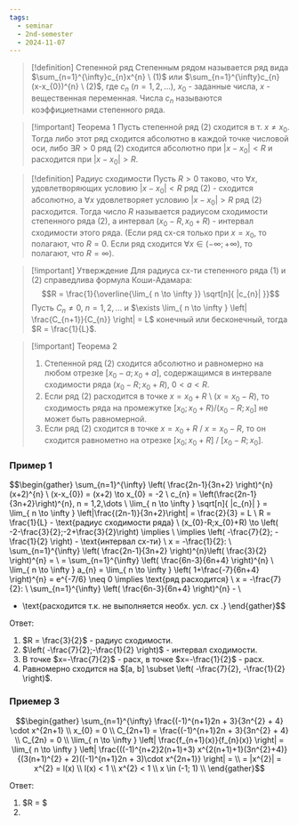 ```yaml
---
tags:
  - seminar
  - 2nd-semester
  - 2024-11-07
---
```


> [!definition] Степенной ряд
> Степенным рядом называется ряд вида $\sum_{n=1}^{\infty}c_{n}x^{n} \ (1)$ или $\sum_{n=1}^{\infty}c_{n}(x-x_{0})^{n} \ (2)$, где $c_{n} \ (n=1,2,\dots)$, $x_{0}$ - заданные числа, $x$ - вещественная переменная. Числа $c_{n}$ называются коэффициетнами степенного ряда.

> [!important] Теорема 1
> Пусть степенной ряд (2) сходится в т. $x \neq x_{0}$. Тогда либо этот ряд сходится абсолютно в каждой точке числовой оси, либо $\exists R>0$ ряд (2) сходится абсолютно при $|x-x_{0}| < R$ и расходится при $|x-x_{0}|> R$.

> [!definition] Радиус сходимости
> Пусть $R > 0$ таково, что  $\forall x$, удовлетворяющих условию $|x - x_{0}| < R$ ряд (2) - сходится абсолютно, а $\forall x$ удовлетворяет условию $|x-x_{0}| > R$ ряд (2) расходится. Тогда число $R$ называется радиусом сходимости степенного ряда (2), а интервал $(x_{0}-R,x_{0}+R)$ - интервал сходимости этого ряда.
> (Если ряд сх-ся только при $x = x_{0}$, то полагают, что $R=0$. Если ряд сходится $\forall x \in (-\infty; +\infty)$, то полагают, что $R = \infty$).

> [!important] Утверждение
> Для радиуса сх-ти степенного ряда (1) и (2) справедлива формула Коши-Адамара:
> $$R = \frac{1}{\overline{\lim_{ n \to \infty }} \sqrt[n]{ |c_{n}| }}$$
> Пусть $C_{n}\neq 0$, $n=1,2,\dots$ и $\exists \lim_{ n \to \infty } \left| \frac{C_{n+1}}{C_{n}} \right| = L$ конечный или бесконечный, тогда $R = \frac{1}{L}$.

> [!important] Теорема 2
> 1. Степенной ряд (2) сходится абсолютно и равномерно на любом отрезке $[x_{0}-a;x_{0}+a]$, содержащимся в интервале сходимости ряда $(x_{0}-R;x_{0}+R)$, $0<a<R$.
> 2. Если ряд (2) расходится в точке $x=x_{0}+R$ \ ($x=x_{0}-R$),
> то сходимость ряда на промежутке $[x_{0}; x_{0}+R) / (x_{0}-R; x_{0}]$ не может быть равномерной.
> 3. Если ряд (2) сходится в точке $x = x_{0} + R$ / $x = x_{0} - R$, то он сходится равнометно на отрезке $[x_{0}; x_{0} + R]$ / $[x_{0} - R; x_{0}]$.

### Пример 1

$$\begin{gather}
\sum_{n=1}^{\infty} \left( \frac{2n-1}{3n+2} \right)^{n}(x+2)^{n} \\
(x-x_{0}) = (x+2) \to x_{0} = -2 \\
c_{n} = \left(\frac{2n-1}{3n+2}\right)^{n}, n = 1,2,\dots \\
\lim_{ n \to \infty } \sqrt[n]{ |c_{n}| } = \lim_{ n \to \infty } \left|\frac{(2n-1)}{3n+2}\right| = \frac{2}{3} = L \\
R = \frac{1}{L} - \text{радиус сходимости ряда} \\
(x_{0}-R;x_{0}+R) \to \left( -2-\frac{3}{2};-2+\frac{3}{2}\right) \implies \\
\implies \left( -\frac{7}{2}; -\frac{1}{2} \right) - \text{интервал сх-ти} \\
x = -\frac{1}{2}: \ \sum_{n=1}^{\infty} \left( \frac{2n-1}{3n+2} \right)^{n}\left( \frac{3}{2} \right)^{n} = \\
= \sum_{n=1}^{\infty} \left( \frac{6n-3}{6n+4} \right)^{n} \\
\lim_{ n \to \infty } a_{n} = \lim_{ n \to \infty } \left( 1+\frac{-7}{6n+4} \right)^{n} = e^{-7/6} \neq 0 \implies \text{ряд расходится} \\
x = -\frac{7}{2}: \ \sum_{n=1}^{\infty} \left( \frac{6n-3}{6n+4} \right)^{n} - \\
- \text{расходится т.к. не выполняется необх. усл. сх
.}
\end{gather}$$

Ответ:
1. $R = \frac{3}{2}$ - радиус сходимости.
2. $\left( -\frac{7}{2};-\frac{1}{2} \right)$ - интервал сходимости.
3. В точке $x=-\frac{7}{2}$ - расх, в точке $x=-\frac{1}{2}$ - расх.
4. Равномерно сходится на $[a, b] \subset \left( -\frac{7}{2}, -\frac{1}{2} \right)$.

### Приемер 3

$$\begin{gather}
\sum_{n=1}^{\infty} \frac{(-1)^{n+1}2n + 3}{3n^{2} + 4} \cdot x^{2n+1} \\
x_{0} = 0 \\
C_{2n+1} = \frac{(-1)^{n+1}2n + 3}{3n^{2} + 4} \\
C_{2n} = 0 \\
\lim_{ n \to \infty } \left| \frac{f_{n+1}(x)}{f_{n}(x)} \right| = \lim_{ n \to \infty } \left| \frac{((-1)^{n+2}2(n+1)+3) x^{2(n+1)+1}(3n^{2}+4)}{(3(n+1)^{2} + 2)((-1)^{n+1}2n + 3)\cdot x^{2n+1}} \right| = \\
= |x^{2}| = x^{2} = l(x) \\
l(x) < 1 \\
x^{2} < 1 \\
x \in (-1; 1) \\
\end{gather}$$

Ответ:
1. $R = $
2. 